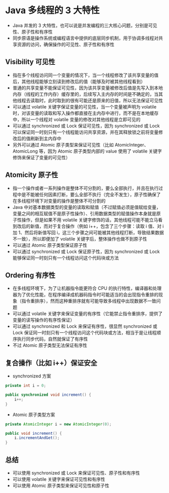 # Java 多线程的 3 大特性
- Java 并发的 3 大特性，也可以说是并发编程的三大核心问题，分别是可见性、原子性和有序性
- 同步原语是操作系统或编程语言中提供的底层同步机制，用于协调多线程对共享资源的访问，确保操作的可见性、原子性和有序性

## Visibility 可见性
- 指在多个线程访问同一个变量的情况下，当一个线程修改了该共享变量的值后，其他线程能够立刻读到修改后的值（能够及时被其他线程看到）
- 普通的共享变量不能保证可见性，因为该共享变量被修改后值是先写入到本地内存（线程的工作内存）缓存里的，后续写入主内存的时间是不确定的，当其他线程去读取时，此时取到的很有可能还是原来的旧值，所以无法保证可见性
- 可以通过 volatile 关键字保证变量的可见性，当一个变量被声明为 volatile 时，对该变量的读取和写入操作都直接在主内存中进行，而不是在本地缓存中，所以一个线程对 volatile 变量的修改对其他线程是立即可见的
- 可以通过 synchronized 或 Lock 保证可见性，因为 synchronized 或 Lock 可以保证同一时刻只有一个线程能访问共享资源，并在其释放锁之前将变量修改后的值刷新到主内存中
- 另外可以通过 Atomic 原子类型来保证可见性（比如 AtomicInteger、AtomicLong 等，因为 Atomic 原子类型内部的 value 使用了 volatile 关键字修饰来保证了变量的可见性）

## Atomicity 原子性
- 指一个操作或者一系列操作是整体不可分割的，要么全部执行，并且在执行过程中是不能被任何因素打断，要么全部不执行（完全不发生），原子性确保了在多线程环境下对变量的操作是整体不可分割的
- Java 中对基本数据类型的变量的读取和赋值（不过赋值必须是值赋给变量，变量之间的相互赋值不是原子性操作）、引用数据类型的赋值操作本身就是原子性操作，但是如果不用 volatile 关键字修饰的话，其他线程可能不能立马看到改后的新值，而对于复合操作（例如 i++，包含了三个步骤：读取 i 值、对 i 加 1、然后将新值写回 i，这三个步骤之间可能被其他线程打断，导致结果数据不一致），所以即便加了 volatile 关键字后，整体操作也做不到原子性
- 可以通过 Atomic 原子类型保证原子性
- 可以通过 synchronized 或 Lock 保证原子性，因为 synchronized 或 Lock 能够保证同一时刻只有一个线程访问这个代码块或方法

## Ordering 有序性
- 在多线程环境下，为了让机器指令能更符合 CPU 的执行特性，编译器和处理器为了优化性能，在程序编译成机器码指令时可能适当的会出现指令重排的现象（指令重排序），然而这种重排序就有可能导致多线程中出现数据不一致问题
- 可以通过 volatile 关键字来保证变量的有序性（它能禁止指令重排序，提供了变量的读写操作的有序性保证）
- 可以通过 synchronized 和 Lock 来保证有序性，很显然 synchronized 或 Lock 保证同一时刻只有一个线程访问这个代码块或方法，相当于是让线程顺序执行同步代码，自然就保证了有序性
- 不过 Atomic 原子类型无法保证有序性

## 复合操作（比如 i++）保证安全
- synchronized 方案

```java
private int i = 0;

public synchronized void increment() {
    i++;
}
```

- Atomic 原子类型方案
```java
private AtomicInteger i = new AtomicInteger(0);

public void increment() {
    i.incrementAndGet();
}
```

## 总结
- 可以使用 synchronized 或 Lock 来保证可见性、原子性和有序性
- 可以使用 volatile 关键字来保证可见性和有序性
- 可以使用 Atomic 原子类型来保证可见性和原子性
